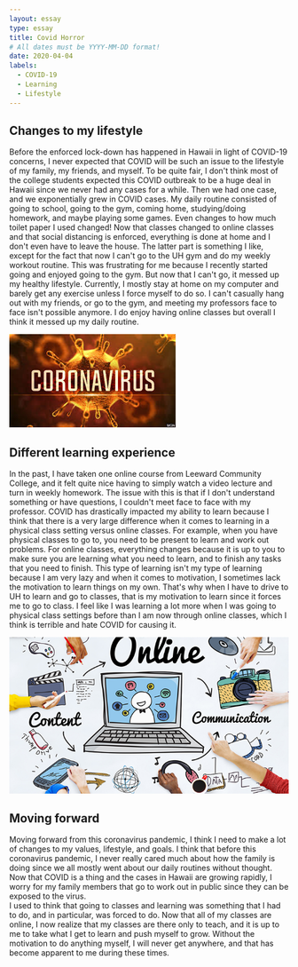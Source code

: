 ```yaml
---
layout: essay
type: essay
title: Covid Horror
# All dates must be YYYY-MM-DD format!
date: 2020-04-04
labels:
  - COVID-19
  - Learning
  - Lifestyle
---
```

## Changes to my lifestyle
Before the enforced lock-down has happened in Hawaii in light of COVID-19 concerns, I never expected that COVID will be such an issue to the lifestyle of my family, my friends, and myself. To be quite fair, I don't think most of the college students expected this COVID outbreak to be a huge deal in Hawaii since we never had any cases for a while. Then we had one case, and we exponentially grew in COVID cases. My daily routine consisted of going to school, going to the gym, coming home, studying/doing homework, and maybe playing some games. Even changes to how much toilet paper I used changed! Now that classes changed to online classes and that social distancing is enforced, everything is done at home and I don't even have to leave the house. The latter part is something I like, except for the fact that now I can't go to the UH gym and do my weekly workout routine. This was frustrating for me because I recently started going and enjoyed going to the gym. But now that I can't go, it messed up my healthy lifestyle. Currently, I mostly stay at home on my computer and barely get any exercise unless I force myself to do so. I can't casually hang out with my friends, or go to the gym, and meeting my professors face to face isn't possible anymore. I do enjoy having online classes but overall I think it messed up my daily routine. 

<img class="ui medium right circular floated image" src="../images/corona-virus.jpg">

## Different learning experience
In the past, I have taken one online course from Leeward Community College, and it felt quite nice having to simply watch a video lecture and turn in weekly homework. The issue with this is that if I don't understand something or have questions, I couldn't meet face to face with my professor. COVID has drastically impacted my ability to learn because I think that there is a very large difference when it comes to learning in a physical class setting versus online classes. For example, when you have physical classes to go to, you need to be present to learn and work out problems. For online classes, everything changes because it is up to you to make sure you are learning what you need to learn, and to finish any tasks that you need to finish. This type of learning isn't my type of learning because I am very lazy and when it comes to motivation, I sometimes lack the motivation to learn things on my own. That's why when I have to drive to UH to learn and go to classes, that is my motivation to learn since it forces me to go to class. I feel like I was learning a lot more when I was going to physical class settings before than I am now through online classes, which I think is terrible and hate COVID for causing it.

<img class="ui centered large rounded image" src="../images/online-classes.jpg">

## Moving forward
Moving forward from this coronavirus pandemic, I think I need to make a lot of changes to my values, lifestyle, and goals. I think that before this coronavirus pandemic, I never really cared much about how the family is doing since we all mostly went about our daily routines without thought. Now that COVID is a thing and the cases in Hawaii are growing rapidly, I worry for my family members that go to work out in public since they can be exposed to the virus.<br>
I used to think that going to classes and learning was something that I had to do, and in particular, was forced to do. Now that all of my classes are online, I now realize that my classes are there only to teach, and it is up to me to take what I get to learn and push myself to grow. Without the motivation to do anything myself, I will never get anywhere, and that has become apparent to me during these times.
